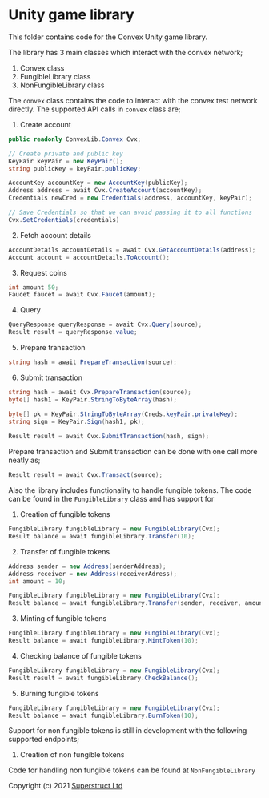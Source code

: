 # Unity game library

This folder contains code for the Convex Unity game library.

The library has 3 main classes which interact with the convex network;
1. Convex class
2. FungibleLibrary class
3. NonFungibleLibrary class

The `convex` class contains the code to interact with the convex test network directly. 
The supported API calls in `convex` class are;
1. Create account
```c#
public readonly ConvexLib.Convex Cvx;

// Create private and public key
KeyPair keyPair = new KeyPair();
string publicKey = keyPair.publicKey;

AccountKey accountKey = new AccountKey(publicKey);
Address address = await Cvx.CreateAccount(accountKey);
Credentials newCred = new Credentials(address, accountKey, keyPair);

// Save Credentials so that we can avoid passing it to all functions 
Cvx.SetCredentials(credentials)
```
2. Fetch account details
```c#
AccountDetails accountDetails = await Cvx.GetAccountDetails(address);
Account account = accountDetails.ToAccount();
```
3. Request coins
```c#
int amount 50;
Faucet faucet = await Cvx.Faucet(amount);
```
4. Query 
```c#
QueryResponse queryResponse = await Cvx.Query(source);
Result result = queryResponse.value;
```
5. Prepare transaction
```c#
string hash = await PrepareTransaction(source);
```
6. Submit transaction
```c#
string hash = await Cvx.PrepareTransaction(source);
byte[] hash1 = KeyPair.StringToByteArray(hash);

byte[] pk = KeyPair.StringToByteArray(Creds.keyPair.privateKey);
string sign = KeyPair.Sign(hash1, pk);
            
Result result = await Cvx.SubmitTransaction(hash, sign);
```
Prepare transaction and Submit transaction can be done with one call more neatly as;
```c#
Result result = await Cvx.Transact(source);
```

Also the library includes functionality to handle fungible tokens. 
The code can be found in the `FungibleLibrary` class and has support for
1. Creation of fungible tokens
```c#
FungibleLibrary fungibleLibrary = new FungibleLibrary(Cvx);
Result balance = await fungibleLibrary.Transfer(10);
```
2. Transfer of fungible tokens
```c#
Address sender = new Address(senderAddress);
Address receiver = new Address(receiverAdress);
int amount = 10;

FungibleLibrary fungibleLibrary = new FungibleLibrary(Cvx);
Result balance = await fungibleLibrary.Transfer(sender, receiver, amount);
```
3. Minting of fungible tokens
```c#
FungibleLibrary fungibleLibrary = new FungibleLibrary(Cvx);
Result balance = await fungibleLibrary.MintToken(10);
```
4. Checking balance of fungible tokens
```c#
FungibleLibrary fungibleLibrary = new FungibleLibrary(Cvx);
Result result = await fungibleLibrary.CheckBalance();
```
5. Burning fungible tokens
```c#
FungibleLibrary fungibleLibrary = new FungibleLibrary(Cvx);
Result balance = await fungibleLibrary.BurnToken(10);
```

Support for non fungible tokens is still in development with the following supported endpoints;
1. Creation of non fungible tokens

Code for handling non fungible tokens can be found at `NonFungibleLibrary`

Copyright (c) 2021 [Superstruct Ltd](https://superstruct.nz/)
